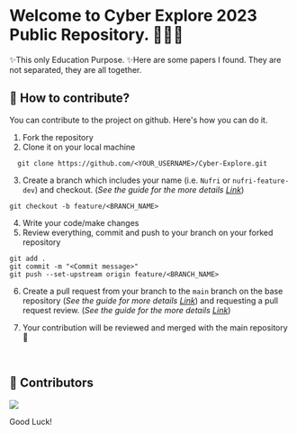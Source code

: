 # Welcome to Cyber Explore 2023 Public Repository. 👨🏻‍💻
  
✨This only Education Purpose.
✨Here are some papers I found. They are not separated, they are all together. 


## 🤝 How to contribute?

You can contribute to the project on github. Here's how you can do it.

1. Fork the repository
2. Clone it on your local machine
  ```
    git clone https://github.com/<YOUR_USERNAME>/Cyber-Explore.git
  ```
3. Create a branch which includes your name (i.e. `Nufri` or `nufri-feature-dev`) and checkout. (_See the guide for the more details [Link](https://www.atlassian.com/git/tutorials/comparing-workflows/feature-branch-workflow)_)
  ```
  git checkout -b feature/<BRANCH_NAME>
  ```
4. Write your code/make changes
5. Review everything, commit and push to your branch on your forked repository
  ```
  git add .
  git commit -m "<Commit message>"
  git push --set-upstream origin feature/<BRANCH_NAME>

```
6. Create a pull request from your branch to the `main` branch on the base repository 
   (_See the guide for more
   details [Link](https://docs.github.com/en/free-pro-team@latest/github/collaborating-with-issues-and-pull-requests/creating-a-pull-request)_) and requesting a pull request review. (_See the guide for the more details [Link](https://docs.github.com/en/pull-requests/collaborating-with-pull-requests/proposing-changes-to-your-work-with-pull-requests/requesting-a-pull-request-review)_)

   
7.  Your contribution will be reviewed and merged with the main repository 🙌
</br>

## 🌱 Contributors </br>

<a href="https://github.com/Dhanuka99/Cyber-Explore/graphs/contributors">
  <img src="https://contrib.rocks/image?repo=Dhanuka99/Cyber-Explore" />
</a>
</br>

Good Luck!
